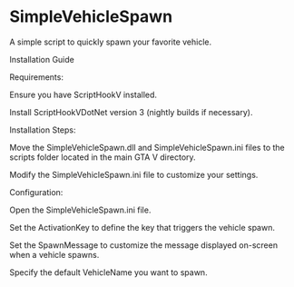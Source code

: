 # SimpleVehicleSpawn
A simple script to quickly spawn your favorite vehicle.

Installation Guide

Requirements:


Ensure you have ScriptHookV installed.

Install ScriptHookVDotNet version 3 (nightly builds if necessary).


Installation Steps:


Move the SimpleVehicleSpawn.dll and SimpleVehicleSpawn.ini files to the scripts folder located in the main GTA V directory.

Modify the SimpleVehicleSpawn.ini file to customize your settings.


Configuration:

Open the SimpleVehicleSpawn.ini file.

Set the ActivationKey to define the key that triggers the vehicle spawn.

Set the SpawnMessage to customize the message displayed on-screen when a vehicle spawns.

Specify the default VehicleName you want to spawn.
